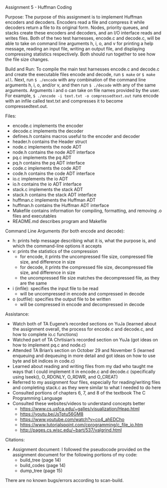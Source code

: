 Assignment 5 - Huffman Coding

Purpose: The purpose of this assignment is to implement Huffman encoders and decoders. Encoders read a file and compress it while decoders return a file to its original form. Nodes, priority queues, and stacks create these encoders and decoders, and an I/O interface reads and writes files. Both of the two test harnesses, encode.c and decode.c, will be able to take on command line arguments h, i, o, and v for printing a help message, reading an input file, writing an output file, and displaying compressing statistics respectively. Both should run together to see how the file size changes.

Build and Run: To compile the main test harnesses encode.c and decode.c and create the executable files encode and decode, run `$ make` or `$ make all`. Next, run `$ ./encode` with any combination of the command line arguments h, i, o, and/or v, and then run `$ ./decode` with any of the same arguments. Arguments i and o can take on file names provided by the user. For example, `$ ./encode -i text.txt -o compressedtext.out` runs encode with an infile called text.txt and compresses it to become compressedtext.out.

Files:
- encode.c implements the encoder
- decode.c implements the decoder
- defines.h contains macros useful to the encoder and decoder
- header.h contains the Header struct
- node.c implements the node ADT
- node.h contains the node ADT interface
- pq.c implements the pq ADT
- pq.h contains the pq ADT interface
- code.c implements the code ADT
- code.h contains the code ADT interface
- io.c implements the io ADT
- io.h contains the io ADT interface
- stack.c implements the stack ADT
- stack.h contains the stack ADT interface
- huffman.c implements the Huffman ADT
- huffman.h contains the Huffman ADT interface
- Makefile contains information for compiling, formatting, and removing .o files and executables
- README.md describes program and Makefile

Command Line Arguments (for both encode and decode):
- h: prints help message describing what it is, what the purpose is, and which the command-line options it accepts
- v: prints the statistics of the compression
    - for encode, it prints the uncompressed file size, compressed file size, and difference in size
    - for decode, it prints the compressed file size, decompressed file size, and difference in size
    - the uncompressed file size matches the decompressed file, as they are the same
- i (infile): specifies the input file to be read
    - will be uncompressed in encode and compressed in decode
- o (outfile): specifies the output file to be written
    - will be compressed in encode and decompressed in decode

Assistance:
- Watch both of TA Eugene’s recorded sections on YuJa (learned about the assignment overall, the process for encode.c and decode.c, and how to complete io.c functions)
- Watched part of TA Chrtisian’s recorded section on YuJa (got ideas on how to implement pq.c and node.c)
- Attended TA Brian’s section on October 29 and November 5 (learned enqueuing and dequeuing in more detail and got ideas on how to use byte and bit indices in code.c)
- Learned about reading and writing files from my dad who taught me ways that I could implement it in encode.c and decode.c (specifically using lseek(), O_RDONLY, O_RDWR, and O_CREAT)
- Referred to my assignment four files, especially for reading/writing files and completing stack.c as they were similar to what I needed to do here
- Consulted portions of chapters 6, 7, and 8 of the textbook The C Programming Language
- Consulted these websites/videos to understand concepts better
    - https://www.cs.usfca.edu/~galles/visualization/Heap.html
    - https://youtu.be/JsTptu56GM8
    - https://www.youtube.com/watch?v=co4_ahEDCho
    - https://www.tutorialspoint.com/cprogramming/c_file_io.htm
    - http://pages.cs.wisc.edu/~bart/537/valgrind.html

Citations:
- Assignment document: I followed the pseudocode provided on the assignment document for the following portions of my code:
    - build_tree (page 14)
    - build_codes (page 14)
    - dump_tree (page 15)


There are no known bugs/errors according to scan-build.
